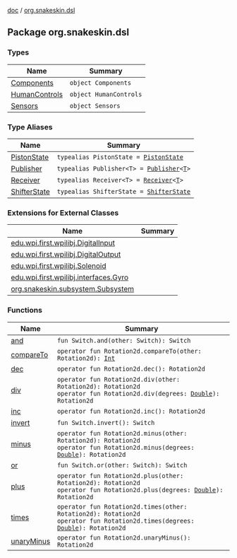 [doc](../index.md) / [org.snakeskin.dsl](./index.md)

## Package org.snakeskin.dsl

### Types

| Name | Summary |
|---|---|
| [Components](-components/index.md) | `object Components` |
| [HumanControls](-human-controls/index.md) | `object HumanControls` |
| [Sensors](-sensors/index.md) | `object Sensors` |

### Type Aliases

| Name | Summary |
|---|---|
| [PistonState](-piston-state.md) | `typealias PistonState = `[`PistonState`](../org.snakeskin.logic/-piston-state/index.md) |
| [Publisher](-publisher.md) | `typealias Publisher<T> = `[`Publisher`](../org.snakeskin.publish/-publisher/index.md)`<`[`T`](-publisher.md#T)`>` |
| [Receiver](-receiver.md) | `typealias Receiver<T> = `[`Receiver`](../org.snakeskin.publish/-receiver/index.md)`<`[`T`](-receiver.md#T)`>` |
| [ShifterState](-shifter-state.md) | `typealias ShifterState = `[`ShifterState`](../org.snakeskin.logic/-shifter-state/index.md) |

### Extensions for External Classes

| Name | Summary |
|---|---|
| [edu.wpi.first.wpilibj.DigitalInput](edu.wpi.first.wpilibj.-digital-input/index.md) |  |
| [edu.wpi.first.wpilibj.DigitalOutput](edu.wpi.first.wpilibj.-digital-output/index.md) |  |
| [edu.wpi.first.wpilibj.Solenoid](edu.wpi.first.wpilibj.-solenoid/index.md) |  |
| [edu.wpi.first.wpilibj.interfaces.Gyro](edu.wpi.first.wpilibj.interfaces.-gyro/index.md) |  |
| [org.snakeskin.subsystem.Subsystem](org.snakeskin.subsystem.-subsystem/index.md) |  |

### Functions

| Name | Summary |
|---|---|
| [and](and.md) | `fun Switch.and(other: Switch): Switch` |
| [compareTo](compare-to.md) | `operator fun Rotation2d.compareTo(other: Rotation2d): `[`Int`](https://kotlinlang.org/api/latest/jvm/stdlib/kotlin/-int/index.html) |
| [dec](dec.md) | `operator fun Rotation2d.dec(): Rotation2d` |
| [div](div.md) | `operator fun Rotation2d.div(other: Rotation2d): Rotation2d`<br>`operator fun Rotation2d.div(degrees: `[`Double`](https://kotlinlang.org/api/latest/jvm/stdlib/kotlin/-double/index.html)`): Rotation2d` |
| [inc](inc.md) | `operator fun Rotation2d.inc(): Rotation2d` |
| [invert](invert.md) | `fun Switch.invert(): Switch` |
| [minus](minus.md) | `operator fun Rotation2d.minus(other: Rotation2d): Rotation2d`<br>`operator fun Rotation2d.minus(degrees: `[`Double`](https://kotlinlang.org/api/latest/jvm/stdlib/kotlin/-double/index.html)`): Rotation2d` |
| [or](or.md) | `fun Switch.or(other: Switch): Switch` |
| [plus](plus.md) | `operator fun Rotation2d.plus(other: Rotation2d): Rotation2d`<br>`operator fun Rotation2d.plus(degrees: `[`Double`](https://kotlinlang.org/api/latest/jvm/stdlib/kotlin/-double/index.html)`): Rotation2d` |
| [times](times.md) | `operator fun Rotation2d.times(other: Rotation2d): Rotation2d`<br>`operator fun Rotation2d.times(degrees: `[`Double`](https://kotlinlang.org/api/latest/jvm/stdlib/kotlin/-double/index.html)`): Rotation2d` |
| [unaryMinus](unary-minus.md) | `operator fun Rotation2d.unaryMinus(): Rotation2d` |
